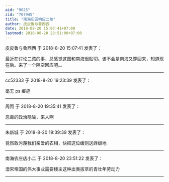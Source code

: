 ```yaml
---
aid: "9025"
zid: "767945"
title: "南海庄园响应二孩"
author: 皮皮鲁与鲁西西
date: 2018-08-20 15:07:41+07:00
lastmod: 2018-08-20 23:51:00+07:00
---
```


皮皮鲁与鲁西西 于 2018-8-20 15:07:41 发表了：

最近在讨论二孩的事，总感觉这图和南海很贴切。该不会是南海又穿回来，知道现在后。来了一个隔空回应吧。。

---

cc52333 于 2018-8-20 19:23:39 发表了：

毫无 ps 痕迹

---

周围 于 2018-8-20 19:35:41 发表了：

恶毒的政治隐喻，来人啊

---

朱新城 于 2018-8-20 19:39:39 发表了：

竟然敢污蔑我们亲爱的农相，快把这位缓则送蜉蝣地

---

南海农庄店小二 于 2018-8-20 23:51:22 发表了：

澳宋帝国的伟大事业需要楼主这种出类拔萃的青壮年劳动力

---

